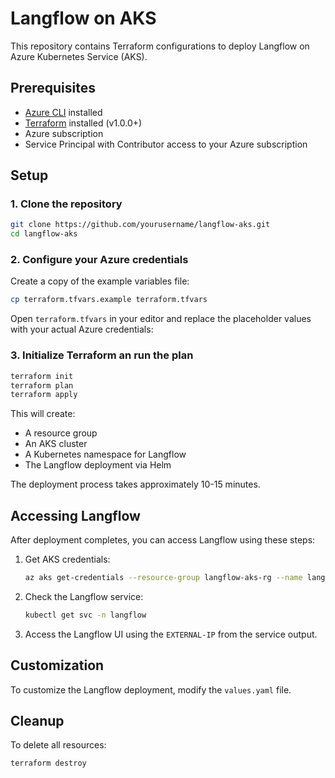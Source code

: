 # Langflow on AKS

This repository contains Terraform configurations to deploy Langflow on Azure Kubernetes Service (AKS).

## Prerequisites

- [Azure CLI](https://docs.microsoft.com/en-us/cli/azure/install-azure-cli) installed
- [Terraform](https://www.terraform.io/downloads.html) installed (v1.0.0+)
- Azure subscription
- Service Principal with Contributor access to your Azure subscription

## Setup

### 1. Clone the repository

```bash
git clone https://github.com/yourusername/langflow-aks.git
cd langflow-aks
```

### 2. Configure your Azure credentials

Create a copy of the example variables file:

```bash
cp terraform.tfvars.example terraform.tfvars
```
Open `terraform.tfvars` in your editor and replace the placeholder values with your actual Azure credentials:

### 3. Initialize Terraform an run the plan

```bash
terraform init
terraform plan 
terraform apply 
```

This will create:
- A resource group
- An AKS cluster
- A Kubernetes namespace for Langflow
- The Langflow deployment via Helm

The deployment process takes approximately 10-15 minutes.

## Accessing Langflow

After deployment completes, you can access Langflow using these steps:

1. Get AKS credentials:
   ```bash
   az aks get-credentials --resource-group langflow-aks-rg --name langflow-aks
   ```

2. Check the Langflow service:
   ```bash
   kubectl get svc -n langflow
   ```

3. Access the Langflow UI using the `EXTERNAL-IP` from the service output.

## Customization

To customize the Langflow deployment, modify the `values.yaml` file.

## Cleanup

To delete all resources:

```bash
terraform destroy
```

